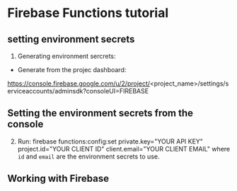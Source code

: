 # Firebase Functions tutorial

## setting environment secrets
1. Generating environment sercrets:
- Generate from the projec dashboard:

https://console.firebase.google.com/u/2/project/<project_name>/settings/serviceaccounts/adminsdk?consoleUI=FIREBASE

## Setting the environment secrets from the console

2. Run: firebase functions:config:set private.key="YOUR API KEY" project.id="YOUR CLIENT ID" client.email="YOUR CLIENT EMAIL" where `id` and `email` are the environment secrets to use.

## Working with Firebase
